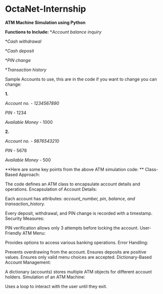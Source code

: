 # OctaNet-Internship

****ATM Machine Simulation using Python****

**Functions to Include:**
   **Account balance inquiry* 
   
   **Cash withdrawal*
   
   **Cash deposit*    
   
   **PIN change*
   
   **Transaction history*

Sample Accounts to use, this are in the code if you want to change you can change:

**1.**   

 *Account no. - 1234567890*
 
  *PIN -* 1234 
 
  *Available Money -* 1000      


**2.**       
  
  *Account no. - 9876543210*
   
  *PIN -* 5678 
  
  *Available Money -* 500


**Here are some key points from the above ATM simulation code:
**
Class-Based Approach:

The code defines an ATM class to encapsulate account details and operations.
Encapsulation of Account Details:

Each account has attributes: *account_number, pin, balance, and transaction_history.*

Every deposit, withdrawal, and PIN change is recorded with a timestamp.
Security Measures:

PIN verification allows only 3 attempts before locking the account.
User-Friendly ATM Menu:

Provides options to access various banking operations.
Error Handling:

Prevents overdrawing from the account.
Ensures deposits are positive values.
Ensures only valid menu choices are accepted.
Dictionary-Based Account Management:

A dictionary (accounts) stores multiple ATM objects for different account holders.
Simulation of an ATM Machine:

Uses a loop to interact with the user until they exit.



         
